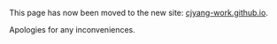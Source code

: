This page has now been moved to the new site: [cjyang-work.github.io](https://cjyang-work.github.io/).  

Apologies for any inconveniences.
